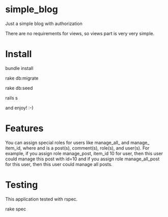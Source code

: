 simple_blog
===========

Just a simple blog with authorization

There are no requirements for views, so views part is very very simple.

Install
=============
bundle install

rake db:migrate

rake db:seed

rails s

and enjoy! :-)

Features
=============
You can assign special roles for users like manage_all_<resources> and manage_<resource> item_id, where <resources> and <resource> is a post(s), comment(s), role(s), and user(s).
For example, if you assign role manage_post, item_id 10 for user, then this user could manage this post with id=10 and if you assign role manage_all_post for this user, then this user could manage all posts.

Testing
=============
This application tested with rspec.

rake spec
